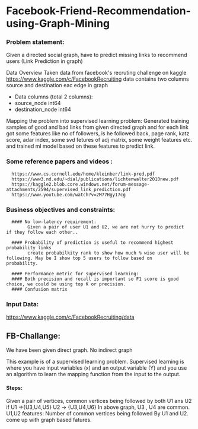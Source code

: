 # Facebook-Friend-Recommendation-using-Graph-Mining

### Problem statement:

Given a directed social graph, have to predict missing links to recommend users (Link Prediction in graph)

Data Overview
Taken data from facebook's recruting challenge on kaggle https://www.kaggle.com/c/FacebookRecruiting
data contains two columns source and destination eac edge in graph

- Data columns (total 2 columns):  
- source_node         int64  
- destination_node    int64  

Mapping the problem into supervised learning problem:
Generated training samples of good and bad links from given directed graph and for each link got some features like no of followers, is he followed back, page rank, katz score, adar index, some svd fetures of adj matrix, some weight features etc. and trained ml model based on these features to predict link.

### Some reference papers and videos :

      https://www.cs.cornell.edu/home/kleinber/link-pred.pdf
      https://www3.nd.edu/~dial/publications/lichtenwalter2010new.pdf
      https://kaggle2.blob.core.windows.net/forum-message-attachments/2594/supervised_link_prediction.pdf
      https://www.youtube.com/watch?v=2M77Hgy17cg

### Business objectives and constraints:
      #### No low-latency requirement:   
            Given a pair of user U1 and U2, we are not hurry to predict  if they follow each other..
      
      #### Probability of prediction is useful to recommend highest probability links
            create probabilkity rank to show how much % wise user will be following. May be I show top 5 users to follow based on                     probability.
           
      #### Performance metric for supervised learning:
      #### Both precision and recall is important so F1 score is good choice, we could be using top K or precision. 
      #### Confusion matrix

### Input Data:
   https://www.kaggle.com/c/FacebookRecruiting/data

## FB-Challange:
  We have been given direct graph. No indirect graph

This example is of a supervised learning problem. Supervised learning is where you have input variables (x) and an output variable (Y) and you use an algorithm to learn the mapping function from the input to the output.

#### Steps:
Given a pair of vertices, common vertices being followed by both  U1 ans U2 if 
U1 ->{U3,U4,U5}
U2 -> {U3,U4,U6}
In above graph, U3 , U4 are common.
U1,U2 features:
Number of common vertices being followed By U1 and U2.
come up with graph based fatures. 




  
